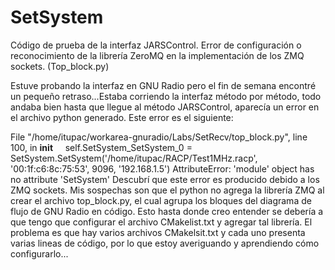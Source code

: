 # SetSystem

Código de prueba de la interfaz JARSControl.
Error de configuración o reconocimiento de la librería ZeroMQ en la implementación de los ZMQ sockets. (Top_block.py)

Estuve probando la interfaz en GNU Radio pero el fin de semana encontré un pequeño retraso...Estaba corriendo la interfaz método por método, todo andaba bien hasta que llegue al método JARSControl, aparecía un error en el archivo python generado. 
Este error es el siguiente: 

File "/home/itupac/workarea-gnuradio/Labs/SetRecv/top_block.py", line 100, in __init__
    self.SetSystem_SetSystem_0 = SetSystem.SetSystem('/home/itupac/RACP/Test1MHz.racp', '00:1f:c6:8c:75:53', 9096, '192.168.1.5')
AttributeError: 'module' object has no attribute 'SetSystem'
Descubrí que este error es producido debido a los ZMQ sockets. Mis sospechas son que el python no agrega la librería ZMQ al crear el archivo top_block.py, el cual agrupa los bloques del diagrama de flujo de GNU Radio en código. Esto hasta donde creo entender se debería a que tengo que configurar el archivo CMakelist.txt y agregar tal librería. El problema es que hay varios archivos CMakelsit.txt y cada uno presenta varias lineas de código, por lo que estoy averiguando y aprendiendo cómo configurarlo...
